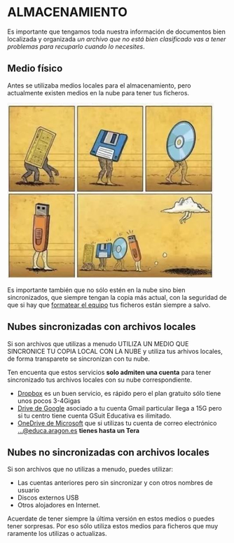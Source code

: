 # ALMACENAMIENTO

Es importante que tengamos toda nuestra información de documentos bien localizada y organizada *un archivo que no está bien clasificado vas a tener problemas para recuparlo cuando lo necesites*.

## Medio físico

Antes se utilizaba medios locales para el almacenamiento, pero actualmente existen medios en la nube para tener tus ficheros.

![](/assets/memem.jpg)

Es importante también que no sólo estén en la nube sino bien sincronizados, que siempre tengan la copia más actual, con la seguridad de que si hay que [formatear el equipo](formatear.md) tus ficheros están siempre a salvo.

## Nubes sincronizadas con archivos locales

Si son archivos que utilizas a menudo UTILIZA UN MEDIO QUE SINCRONICE TU COPIA LOCAL CON LA NUBE y utiliza tus arhivos locales, de forma transparete se sincronizan con tu nube.

Ten encuenta que estos servicios **solo admiten una cuenta** para tener sincronizado tus archivos locales con su nube correspondiente.

* [Dropbox](https://www.dropbox.com) es un buen servicio, es rápido pero el plan gratuito sólo tiene unos pocos 3-4Gigas
* [Drive de Google](https://www.google.com/intl/es_es/drive/) asociado a tu cuenta Gmail particular llega a 15G pero si tu centro tiene cuenta GSuit Educativa es ilimitado.
* [OneDrive de Microsoft](https://www.microsoft.com/es-ww/microsoft-365/onedrive/online-cloud-storage) que si utilizas tu cuenta de correo electrónico ...@educa.aragon.es **tienes hasta un Tera**

## Nubes no sincronizadas con archivos locales

Si son archivos que no utilizas a menudo, puedes utilizar:

* Las cuentas anteriores pero sin sincronizar y con otros nombres de usuario
* Discos externos USB
* Otros alojadores en Internet.

Acuerdate de tener siempre la última versión en estos medios o puedes tener sorpresas. Por eso sólo utiliza estos medios para ficheros que muy raramente los utilizas o actualizas.
